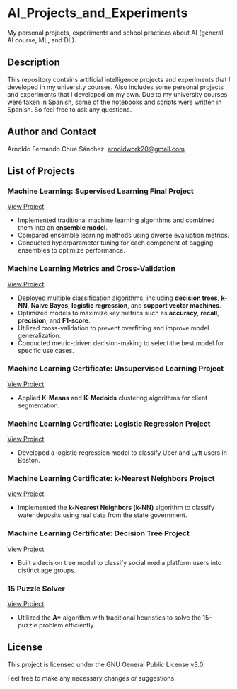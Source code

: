 # AI_Projects_and_Experiments
My personal projects, experiments and school practices about AI (general AI course, ML, and DL).

## Description
This repository contains artificial intelligence projects and experiments that I developed in my university courses. Also includes some personal projects and experiments that I developed on my own. Due to my university courses were taken in Spanish, some of the notebooks and scripts were written in Spanish. So feel free to ask any questions.

## Author and Contact
Arnoldo Fernando Chue Sánchez: arnoldwork20@gmail.com

## List of Projects  

### Machine Learning: Supervised Learning Final Project  
[View Project](ML_Supervised_Learning_ML_Class_Project)  
- Implemented traditional machine learning algorithms and combined them into an **ensemble model**.  
- Compared ensemble learning methods using diverse evaluation metrics.  
- Conducted hyperparameter tuning for each component of bagging ensembles to optimize performance.  

### Machine Learning Metrics and Cross-Validation  
[View Project](ML_Metrics_And_Cross_Validation)  
- Deployed multiple classification algorithms, including **decision trees**, **k-NN**, **Naive Bayes**, **logistic regression**, and **support vector machines**.  
- Optimized models to maximize key metrics such as **accuracy**, **recall**, **precision**, and **F1-score**.  
- Utilized cross-validation to prevent overfitting and improve model generalization.  
- Conducted metric-driven decision-making to select the best model for specific use cases.  

### Machine Learning Certificate: Unsupervised Learning Project  
[View Project](ML_Certification/ML_Certificate_Practice_KMeans_KMedoids)  
- Applied **K-Means** and **K-Medoids** clustering algorithms for client segmentation.  

### Machine Learning Certificate: Logistic Regression Project  
[View Project](ML_Certification/ML_Certificate_Practice_Logistic_Regresion)  
- Developed a logistic regression model to classify Uber and Lyft users in Boston.  

### Machine Learning Certificate: k-Nearest Neighbors Project  
[View Project](ML_Certification/ML_Certificate_Practice_KNN)  
- Implemented the **k-Nearest Neighbors (k-NN)** algorithm to classify water deposits using real data from the state government.  

### Machine Learning Certificate: Decision Tree Project  
[View Project](ML_Certification/ML_Certificate_Practice_Decision_Tree_Clasification)  
- Built a decision tree model to classify social media platform users into distinct age groups.  

### 15 Puzzle Solver  
[View Project](15_puzzle)  
- Utilized the **A\*** algorithm with traditional heuristics to solve the 15-puzzle problem efficiently.  


## License
This project is licensed under the GNU General Public License v3.0.

Feel free to make any necessary changes or suggestions.